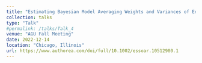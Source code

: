 ```yaml
---
title: "Estimating Bayesian Model Averaging Weights and Variances of Ensemble Flood Modeling Using Multiple Markov Chains Monte Carlo"
collection: talks
type: "Talk"
#permalink: /talks/Talk_4
venue: "AGU Fall Meeting"
date: 2022-12-14
location: "Chicago, Illinois"
url: https://www.authorea.com/doi/full/10.1002/essoar.10512980.1
---
```

